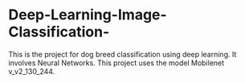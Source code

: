# Deep-Learning-Image-Classification-
This is the project for dog breed classification using deep learning. It involves Neural Networks. This project uses the model Mobilenet v_v2_130_244.
